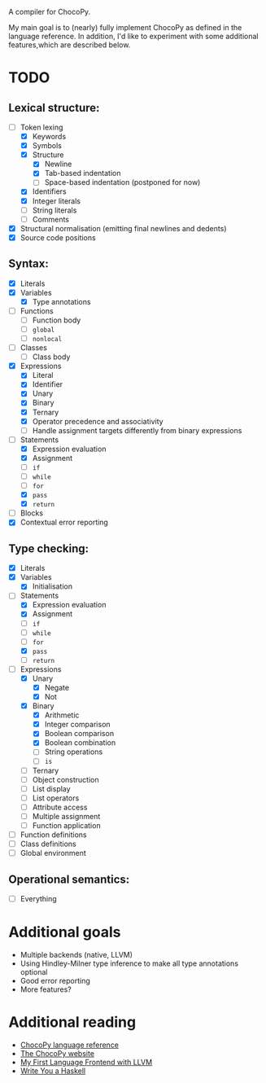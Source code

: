 A compiler for ChocoPy.

My main goal is to (nearly) fully implement ChocoPy as defined in the language
reference. In addition, I'd like to experiment with some additional features,which are described below.

# TODO

## Lexical structure:

- [ ] Token lexing
  - [x] Keywords
  - [x] Symbols
  - [x] Structure
    - [x] Newline
    - [x] Tab-based indentation
    - [ ] Space-based indentation (postponed for now)
  - [x] Identifiers
  - [x] Integer literals
  - [ ] String literals
  - [ ] Comments
- [x] Structural normalisation (emitting final newlines and dedents)
- [x] Source code positions

## Syntax:

- [x] Literals
- [x] Variables
  - [x] Type annotations
- [ ] Functions
  - [ ] Function body
  - [ ] `global`
  - [ ] `nonlocal`
- [ ] Classes
  - [ ] Class body
- [x] Expressions
  - [x] Literal
  - [x] Identifier
  - [x] Unary
  - [x] Binary
  - [x] Ternary
  - [x] Operator precedence and associativity
  - [ ] Handle assignment targets differently from binary expressions
- [ ] Statements
  - [x] Expression evaluation
  - [x] Assignment
  - [ ] `if`
  - [ ] `while`
  - [ ] `for`
  - [x] `pass`
  - [x] `return`
- [ ] Blocks
- [x] Contextual error reporting

## Type checking:

- [x] Literals
- [x] Variables
  - [x] Initialisation
- [ ] Statements
  - [x] Expression evaluation
  - [x] Assignment
  - [ ] `if`
  - [ ] `while`
  - [ ] `for`
  - [x] `pass`
  - [ ] `return`
- [ ] Expressions
  - [x] Unary
    - [x] Negate
    - [x] Not
  - [x] Binary
    - [x] Arithmetic
    - [x] Integer comparison
    - [x] Boolean comparison
    - [x] Boolean combination
    - [ ] String operations
    - [ ] `is`
  - [ ] Ternary
  - [ ] Object construction
  - [ ] List display
  - [ ] List operators
  - [ ] Attribute access
  - [ ] Multiple assignment
  - [ ] Function application
- [ ] Function definitions
- [ ] Class definitions
- [ ] Global environment

## Operational semantics:

- [ ] Everything

# Additional goals

- Multiple backends (native, LLVM)
- Using Hindley-Milner type inference to make all type annotations optional
- Good error reporting
- More features?

# Additional reading

- [ChocoPy language reference](./chocopy_language_reference.pdf)
- [The ChocoPy website](https://chocopy.org/)
- [My First Language Frontend with LLVM](https://llvm.org/docs/tutorial/MyFirstLanguageFrontend/index.html)
- [Write You a Haskell](http://dev.stephendiehl.com/fun/)
